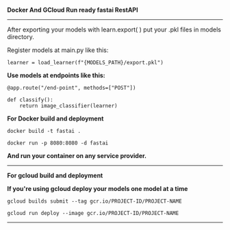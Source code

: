 **Docker And GCloud Run ready fastai RestAPI**

---

After exporting your models with learn.export( ) put your .pkl files in models directory.

Register models at main.py like this:

`learner = load_learner(f"{MODELS_PATH}/export.pkl")`

**Use models at endpoints like this:**

    @app.route("/end-point", methods=["POST"])

    def classify():
        return image_classifier(learner)

**For Docker build and deployment**

`docker build -t fastai .`

`docker run -p 8080:8080 -d fastai`

**And run your container on any service provider.**

---

**For gcloud build and deployment**

**If you're using gcloud deploy your models one model at a time**

`gcloud builds submit --tag gcr.io/PROJECT-ID/PROJECT-NAME`

`gcloud run deploy --image gcr.io/PROJECT-ID/PROJECT-NAME`

---
